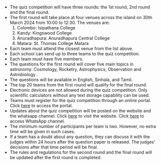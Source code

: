 - The quiz competition will have three rounds: the 1st round, 2nd round and the final round.
- The first round will take place at four venues across the island on 30th March 2024 from 10:00 to 12:30.
  The venues are:
  1. Colombo: Isipathana College
  2. Kandy: Kingswood College
  3. Anuradhapura: Anuradhapura Central College
  4. Matara: St. Thomas College Matara
- Each team must attend the closest venue from the list above.
- Each school can send up to three teams to the quiz competition.
- Each team must have five members.
- The questions for the first round will cover five main topics in astronomy: Cosmology, Rocketry, Astrophysics, Observation and Astrobiology .
- The questions will be available in English, Sinhala, and Tamil.
- The top 20 teams from the first round will qualify for the final round.
- Electronic devices are not allowed during the quiz competition. Only scientific calculators without any text storage capability can be used.
- Teams must register for the quiz competition through an online portal. Click [here](https://sky24-icas.web.app) to access the portal.
- Updates about the quiz competition will be posted on the website and the whatsapp channel. Click [here](https://sky24-icas.web.app) to visit the website. Click [here](https://whatsapp.com/channel/0029VaNp7ThEquiYG2J5dX2l) to access WhatsApp channel. 
- The minimum number of participants per team is two. However, no extra time will be given in such cases.
- If a team has a doubt about any question, they can discuss it with the judges within 24 hours after the question paper is released. The judges' decisions after that time period will be final.
- The rules and regulations for the second round and the final round will be updated after the first round is completed.
